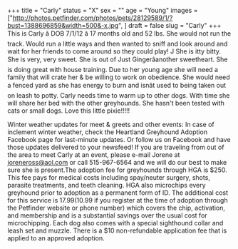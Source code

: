 +++
title = "Carly"
status = "X"
sex = ""
age = "Young"
images = ["http://photos.petfinder.com/photos/pets/28129589/1/?bust=1388696859&width=500&-x.jpg",
]
draft = false
slug = "Carly"
+++
This is Carly â DOB 7/1/12 â 17 months old and 52 lbs.  She would not run the track.  Would run a little ways and then wanted to sniff and look around and wait for her friends to come around so they could play! J  She is itty bitty.  She is very, very sweet.  She is out of Just Gingerâanother sweetheart. She is doing great with house training. Due to her young age she will need a family that will crate her & be willing to work on obedience.   She would need a fenced yard as she has energy to burn and isnât used to being taken out on leash to potty. Carly needs time to warm up to other dogs. With time she will share her bed with the other greyhounds. She hasn't been tested with cats or small dogs.  Love this little pixie!!!!!

Winter weather updates for meet & greets and other events: In case of inclement winter weather, check the Heartland Greyhound Adoption Facebook page for last-minute updates. Or follow us on Facebook and have those updates delivered to your newsfeed!
If you are traveling from out of the area to meet Carly at an event, please e-mail Jorene at joreneross@aol.com or call 515-967-6564 and we will do our best to make sure she is present.The adoption fee for greyhounds through HGA is $250. This fee pays for medical costs including spay/neuter surgery, shots, parasite treatments, and teeth cleaning. HGA also microchips every greyhound prior to adoption as a permanent form of ID. The additional cost for this service is $17.99 ($10.99 if you register at the time of adoption through the Petfinder website or phone number) which covers the chip, activation, and membership and is a substantial savings over the usual cost for microchipping. Each dog also comes with a special sighthound collar and leash set and muzzle. There is a $10 non-refundable application fee that is applied to an approved adoption.
